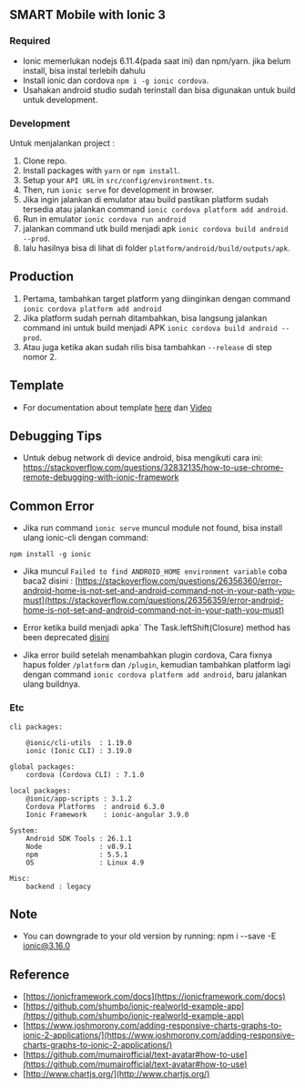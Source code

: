 ## SMART Mobile with Ionic 3

### Required

* Ionic memerlukan nodejs 6.11.4(pada saat ini) dan npm/yarn. jika belum
  install, bisa instal terlebih dahulu
* Install ionic dan cordova `npm i -g ionic cordova`.
* Usahakan android studio sudah terinstall dan bisa digunakan untuk build untuk
  development.

### Development

Untuk menjalankan project :

1. Clone repo.
2. Install packages with `yarn` or `npm install`.
3. Setup your `API URL` in `src/config/environtment.ts`.
4. Then, run `ionic serve` for development in browser.
5. Jika ingin jalankan di emulator atau build pastikan platform sudah tersedia
   atau jalankan command `ionic cordova platform add android`.
6. Run in emulator `ionic cordova run android`
7. jalankan command utk build menjadi apk `ionic cordova build android --prod`.
8. lalu hasilnya bisa di lihat di folder `platform/android/build/outputs/apk`.

## Production

1. Pertama, tambahkan target platform yang diinginkan dengan command `ionic
   cordova platform add android`
2. Jika platform sudah pernah ditambahkan, bisa langsung jalankan command ini
   untuk build menjadi APK `ionic cordova build android --prod`.
3. Atau juga ketika akan sudah rilis bisa tambahkan `--release` di step nomor 2.

## Template

* For documentation about template
  [here](http://csform.com/documentation-for-ionic-3-ui-template-app-blue-light/#login-page)
  dan
  [Video](https://www.youtube.com/watch?v=FMR1BgGYbIE&list=PLQUKcFIakdPZ6cETZo3NRCvikLxZENH9G)

## Debugging Tips

* Untuk debug network di device android, bisa mengikuti cara ini:
  https://stackoverflow.com/questions/32832135/how-to-use-chrome-remote-debugging-with-ionic-framework

## Common Error

* Jika run command `ionic serve` muncul module not found, bisa install ulang
  ionic-cli dengan command:

```
npm install -g ionic
```

* Jika muncul `Failed to find ANDROID_HOME environment variable` coba baca2
  disini :
  [https://stackoverflow.com/questions/26356360/error-android-home-is-not-set-and-android-command-not-in-your-path-you-must](https://stackoverflow.com/questions/26356359/error-android-home-is-not-set-and-android-command-not-in-your-path-you-must)

* Error ketika build menjadi apka` The Task.leftShift(Closure) method has been
  deprecated
  [disini](https://stackoverflow.com/questions/31310182/error-could-not-find-gradle-wrapper-within-android-sdk-might-need-to-update-yo/41177145#41177145)

* Jika error build setelah menambahkan plugin cordova, Cara fixnya hapus folder
  `/platform` dan `/plugin`, kemudian tambahkan platform lagi dengan command
  `ionic cordova platform add android`, baru jalankan ulang buildnya.

### Etc

```
cli packages:

    @ionic/cli-utils  : 1.19.0
    ionic (Ionic CLI) : 3.19.0

global packages:
    cordova (Cordova CLI) : 7.1.0

local packages:
    @ionic/app-scripts : 3.1.2
    Cordova Platforms  : android 6.3.0
    Ionic Framework    : ionic-angular 3.9.0

System:
    Android SDK Tools : 26.1.1
    Node              : v8.9.1
    npm               : 5.5.1
    OS                : Linux 4.9

Misc:
    backend : legacy
```

## Note

* You can downgrade to your old version by running: npm i --save -E ionic@3.16.0

## Reference

* [https://ionicframework.com/docs](https://ionicframework.com/docs)
* [https://github.com/shumbo/ionic-realworld-example-app](https://github.com/shumbo/ionic-realworld-example-app)
* [https://www.joshmorony.com/adding-responsive-charts-graphs-to-ionic-2-applications/](https://www.joshmorony.com/adding-responsive-charts-graphs-to-ionic-2-applications/)
* [https://github.com/mumairofficial/text-avatar#how-to-use](https://github.com/mumairofficial/text-avatar#how-to-use)
* [http://www.chartjs.org/](http://www.chartjs.org/)
